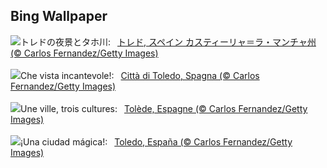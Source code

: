 ## Bing Wallpaper
![](https://www.bing.com/th?id=OHR.TajoRiver_JA-JP5452234121_UHD.jpg&w=1000)トレドの夜景とタホ川:&nbsp;&ensp;[トレド, スペイン カスティーリャ＝ラ・マンチャ州 (© Carlos Fernandez/Getty Images)](https://www.bing.com/th?id=OHR.TajoRiver_JA-JP5452234121_UHD.jpg)
<br><br/>
![](https://www.bing.com/th?id=OHR.TajoRiver_IT-IT6335699453_UHD.jpg&w=1000)Che vista incantevole!:&nbsp;&ensp;[Città di Toledo, Spagna (© Carlos Fernandez/Getty Images)](https://www.bing.com/th?id=OHR.TajoRiver_IT-IT6335699453_UHD.jpg)
<br><br/>
![](https://www.bing.com/th?id=OHR.TajoRiver_FR-FR5340325022_UHD.jpg&w=1000)Une ville, trois cultures:&nbsp;&ensp;[Tolède, Espagne (© Carlos Fernandez/Getty Images)](https://www.bing.com/th?id=OHR.TajoRiver_FR-FR5340325022_UHD.jpg)
<br><br/>
![](https://www.bing.com/th?id=OHR.TajoRiver_ES-ES5973247580_UHD.jpg&w=1000)¡Una ciudad mágica!:&nbsp;&ensp;[Toledo, España (© Carlos Fernandez/Getty Images)](https://www.bing.com/th?id=OHR.TajoRiver_ES-ES5973247580_UHD.jpg)
<br><br/>
